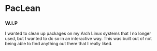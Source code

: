 # PacLean

### W.I.P

I wanted to clean up packages on my Arch Linux systems that I no longer used, but I wanted to do so in an interactive way. This was built out of not being able to find anything out there that I really liked.
